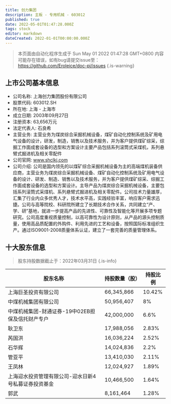 ```yaml
---
title: 创力集团
description: 主板 - 专用机械 - 603012
published: true
date: 2022-05-01T01:47:28.000Z
tags: stock
editor: markdown
dateCreated: 2022-01-01T00:00:00.000Z
---
```


> 本页面由自动化程序生成于 Sun May 01 2022 01:47:28 GMT+0800
> 内容可能存在错误，如有bug请提交issue至：https://github.com/Eroleice/doc-pi/issues
{.is-warning}

## 上市公司基本信息
- 公司名称: 上海创力集团股份有限公司
- 股票代码: 603012.SH
- 所在地: 上海 - 上海市
- 成立日期: 2003年09月27日
- 注册资本: 63,656万元
- 法定代表人: 石良希
- 主营业务: 主营业务为煤炭综合采掘机械设备，煤矿自动化控制系统及矿用电气设备的设计，研发，制造，销售以及技术服务，并为客户提供煤矿综采，综掘工作面成套设备的选型和方案设计主要产品包括系列滚筒式采煤机，系列悬臂式掘进机及相关零配件
- 公司官网: www.shclkj.com
- 公司介绍: 公司是国内领先的以煤矿综合采掘机械设备为主的高端煤机装备供应商，主营业务为煤炭综合采掘机械设备、煤矿自动化控制系统及矿用电气设备的设计、研发、制造、销售以及技术服务，并为客户提供煤矿综采、综掘工作面成套设备的选型和方案设计。主导产品为煤炭综合采掘机械设备，主要包括系列滚筒式采煤机、系列悬臂式掘进机及相关零配件。公司技术力量雄厚，汇集了行业内众多优秀人才，技术水平高，实践经验丰富，响应客户需求迅捷。公司与高等院校、科研院所建立了长期技术合作关系，共同建立“产、学、研”基地，就进一步提高产品的先进性、可靠性及智能化等开展多项专题研究。公司高度重视质量控制，以高可靠性为设计原则，从产品的源头控制质量，使用高品质配置的外购件、利用先进的工艺和设备，按照国际标准组织生产。通过ISO9001-2008质量体系认证，建立了一套完善的质量管理体系。


## 十大股东信息
> 股东持股数据截止于：2022年03月31日
{.is-info}

| 股东名称 | 持股数量（股） | 持股比例 |
| --- | --- | --- |
| 上海巨圣投资有限公司 | 66,345,866 | 10.42% |
| 中煤机械集团有限公司 | 50,956,407 | 8% |
| 中煤机械集团-财通证券-19中02EB担保及信托财产专户 | 42,000,000 | 6.6% |
| 耿卫东 | 17,988,056 | 2.83% |
| 芮国洪 | 16,036,224 | 2.52% |
| 石华辉 | 14,024,836 | 2.2% |
| 管亚平 | 13,410,030 | 2.11% |
| 王凤林 | 12,024,927 | 1.89% |
| 上海迎水投资管理有限公司-迎水日新4号私募证券投资基金 | 10,466,500 | 1.64% |
| 郭武 | 8,161,464 | 1.28% |




